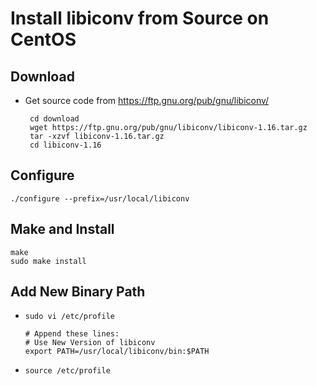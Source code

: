 # Install libiconv from Source on CentOS

## Download
* Get source code from <https://ftp.gnu.org/pub/gnu/libiconv/>

       cd download
       wget https://ftp.gnu.org/pub/gnu/libiconv/libiconv-1.16.tar.gz
       tar -xzvf libiconv-1.16.tar.gz
       cd libiconv-1.16

## Configure
```
./configure --prefix=/usr/local/libiconv
```

## Make and Install
```
make
sudo make install
```

## Add New Binary Path
* `sudo vi /etc/profile`

      # Append these lines:
      # Use New Version of libiconv
      export PATH=/usr/local/libiconv/bin:$PATH

* `source /etc/profile`
